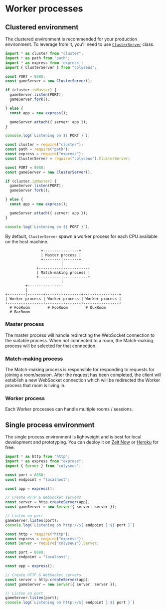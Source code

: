 # Worker processes

## Clustered environment

The clustered environment is recommended for your production environment. To leverage from it, you'll need to use [`ClusterServer`](https://github.com/gamestdio/colyseus/blob/master/usage/ClusteredServer.ts) class. 

```typescript fct_label="TypeScript"
import * as cluster from "cluster";
import * as path from 'path';
import * as express from 'express';
import { ClusterServer } from "colyseus";

const PORT = 8080;
const gameServer = new ClusterServer();

if (cluster.isMaster) {
  gameServer.listen(PORT);
  gameServer.fork();

} else {
  const app = new express();

  gameServer.attach({ server: app });
}

console.log(`Listening on ${ PORT }`);
```

```typescript fct_label="JavaScript"
const cluster = require("cluster");
const path = require("path");
const express = require("express");
const ClusterServer = require("colyseus").ClusterServer;

const PORT = 8080;
const gameServer = new ClusterServer();

if (cluster.isMaster) {
  gameServer.listen(PORT);
  gameServer.fork();

} else {
  const app = new express();

  gameServer.attach({ server: app });
}

console.log(`Listening on ${ PORT }`);
```


By default, `ClusterServer` spawn a worker process for each CPU available on the host machine.

```
                +----------------+                                                      
                | Master process |                                                      
                +--------|-------+                                                      
                         |                                                              
              +----------+-----------+                                                  
              | Match-making process |                                                  
              +----------------------+                                                  
                         |                                                              
         +----------------                                                              
         |                                                                              
+--------|-------+----------------+----------------+                                    
| Worker process | Worker process | Worker process |                                    
+----------------+----------------+----------------+                                    
  # FooRoom        # FooRoom        # QuxRoom                                           
  # BarRoom                
```

### Master process

The master process will handle redirecting the WebSocket connection to the suitable process. When not connected to a room, the Match-making process will be selected for that connection.

### Match-making process

The Match-making process is responsible for responding to requests for joining a room/session. After the request has been completed, the client will establish a new WebSocket connection which will be redirected the Worker process that room is living in.

### Worker process

Each Worker processes can handle multiple rooms / sessions.

## Single process environment

The single process environment is lightweight and is best for local development and prototyping. You can deploy it on [Zeit Now](deployment#zeit-now) or [Heroku](deployment#heroku) for free.

```typescript fct_label="TypeScript"
import * as http from "http";
import * as express from "express";
import { Server } from "colyseus";

const port = 8080;
const endpoint = "localhost";

const app = express();

// Create HTTP & WebSocket servers
const server = http.createServer(app);
const gameServer = new Server({ server: server });

// Listen on port
gameServer.listen(port);
console.log(`Listening on http://${ endpoint }:${ port }`)
```

```typescript fct_label="JavaScript"
const http = require("http");
const express = require("express");
const Server = require("colyseus").Server;

const port = 8080;
const endpoint = "localhost";

const app = express();

// Create HTTP & WebSocket servers
const server = http.createServer(app);
const gameServer = new Server({ server: server });

// Listen on port
gameServer.listen(port);
console.log(`Listening on http://${ endpoint }:${ port }`)
```